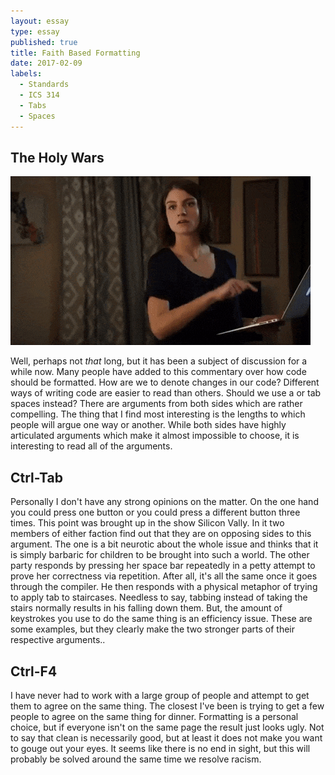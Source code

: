 ```yaml
---
layout: essay
type: essay
published: true
title: Faith Based Formatting
date: 2017-02-09
labels:
  - Standards
  - ICS 314
  - Tabs
  - Spaces
---
```


## The Holy Wars

<img class="ui medium left floated image" src="../images/spaces.gif">

Well, perhaps not *that* long, but it has been a subject of discussion for a while now. Many people have added to this commentary over how code should be formatted. How are we to denote changes in our code? Different ways of writing code are easier to read than others. Should we use a or tab spaces instead? There are arguments from both sides which are rather compelling. The thing that I find most interesting is the lengths to which people will argue one way or another. While both sides have highly articulated arguments which make it almost impossible to choose, it is interesting to read all of the arguments.

## Ctrl-Tab

Personally I don't have any strong opinions on the matter. On the one hand you could press one button or you could press a different button three times. This point was brought up in the show Silicon Vally. In it two members of either faction find out that they are on opposing sides to this argument. The one is a bit neurotic about the whole issue and thinks that it is simply barbaric for children to be brought into such a world. The other party responds by pressing her space bar repeatedly in a petty attempt to prove her correctness via repetition. After all, it's all the same once it goes through the compiler. He then responds with a physical metaphor of trying to apply tab to staircases. Needless to say, tabbing instead of taking the stairs normally results in his falling down them. But, the amount of keystrokes you use to do the same thing is an efficiency issue. These are some examples, but they clearly make the two stronger parts of their respective arguments.. 

## Ctrl-F4

I have never had to work with a large group of people and attempt to get them to agree on the same thing. The closest I've been is trying to get a few people to agree on the same thing for dinner. Formatting is a personal choice, but if everyone isn't on the same page the result just looks ugly. Not to say that clean is necessarily good, but at least it does not make you want to gouge out your eyes. It seems like there is no end in sight, but this will probably be solved around the same time we resolve racism.
